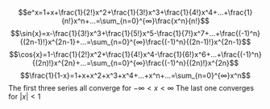 $$e^x=1+x+\frac{1}{2!}x^2+\frac{1}{3!}x^3+\frac{1}{4!}x^4+...+\frac{1}{n!}x^n+...=\sum_{n=0}^{∞}\frac{x^n}{n!}$$
$$\sin{x}=x-\frac{1}{3!}x^3+\frac{1}{5!}x^5-\frac{1}{7!}x^7+...+\frac{(-1)^n}{(2n-1)!}x^{2n-1}+...=\sum_{n=0}^{∞}\frac{(-1)^n}{(2n-1)!}x^{2n-1}$$
$$\cos{x}=1-\frac{1}{2!}x^2+\frac{1}{4!}x^4-\frac{1}{6!}x^6+...+\frac{(-1)^n}{(2n)!}x^{2n}+...=\sum_{n=0}^{∞}\frac{(-1)^n}{(2n)!}x^{2n}$$
$$\frac{1}{1-x}=1+x+x^2+x^3+x^4+...+x^n+...=\sum_{n=0}^{∞}x^n$$
The first three series all converge for $-∞<x<∞$ 
The last one converges for $|x|<1$
